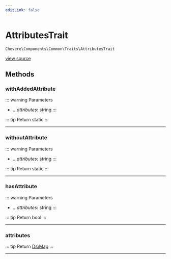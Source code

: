 ```yaml
---
editLink: false
---
```


# AttributesTrait

`Chevere\Components\Common\Traits\AttributesTrait`

[view source](https://github.com/chevere/chevere/blob/main/src/Chevere/Components/Common/Traits/AttributesTrait.php)

## Methods

### withAddedAttribute

::: warning Parameters
- *...attributes*: string
:::

::: tip Return
static
:::

---

### withoutAttribute

::: warning Parameters
- *...attributes*: string
:::

::: tip Return
static
:::

---

### hasAttribute

::: warning Parameters
- *...attributes*: string
:::

::: tip Return
bool
:::

---

### attributes

::: tip Return
[Ds\Map](https://www.php.net/manual/class.ds\map)
:::

---
